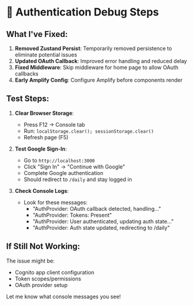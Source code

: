 # 🔧 Authentication Debug Steps

## What I've Fixed:

1. **Removed Zustand Persist**: Temporarily removed persistence to eliminate potential issues
2. **Updated OAuth Callback**: Improved error handling and reduced delay
3. **Fixed Middleware**: Skip middleware for home page to allow OAuth callbacks
4. **Early Amplify Config**: Configure Amplify before components render

## Test Steps:

1. **Clear Browser Storage**:
   - Press F12 → Console tab
   - Run: `localStorage.clear(); sessionStorage.clear()`
   - Refresh page (F5)

2. **Test Google Sign-In**:
   - Go to `http://localhost:3000`
   - Click "Sign In" → "Continue with Google"
   - Complete Google authentication
   - Should redirect to `/daily` and stay logged in

3. **Check Console Logs**:
   - Look for these messages:
     - "AuthProvider: OAuth callback detected, handling..."
     - "AuthProvider: Tokens: Present"
     - "AuthProvider: User authenticated, updating auth state..."
     - "AuthProvider: Auth state updated, redirecting to /daily"

## If Still Not Working:

The issue might be:
- Cognito app client configuration
- Token scopes/permissions
- OAuth provider setup

Let me know what console messages you see!
